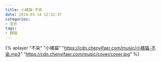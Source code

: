 ```yaml
---
title: 小橘猫-不染
date: 2019-03-14 12:32:37
categories:
- 音乐
tags:
- 翻唱
---
```



{% aplayer "不染" "小橘猫" "https://cdn.chenyifaer.com/music/小橘猫-不染.mp3" "https://cdn.chenyifaer.com/music/cover/cover.jpg" %}
